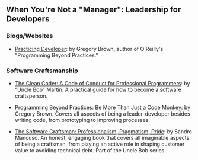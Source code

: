 ## When You're Not a "Manager": Leadership for Developers

### Blogs/Websites

- [Practicing Developer](https://practicingdeveloper.com/): by Gregory Brown, author of O'Reilly's "Programming Beyond Practices."

### Software Craftsmanship
- [The Clean Coder: A Code of Conduct for Professional Programmers](https://www.amazon.com/Clean-Coder-Conduct-Professional-Programmers/dp/0137081073/ref=pd_sim_14_1?_encoding=UTF8&pd_rd_i=0137081073&pd_rd_r=ZG5XBXBXACNY81TG4FXM&pd_rd_w=0mdSO&pd_rd_wg=so42p&psc=1&refRID=ZG5XBXBXACNY81TG4FXM): by “Uncle Bob" Martin. A practical guide for how to become a software craftsperson.

- [Programming Beyond Practices: Be More Than Just a Code Monkey](https://www.amazon.com/Programming-Beyond-Practices-More-Monkey/dp/1491943823/ref=sr_1_1?ie=UTF8&qid=1496801606&sr=8-1&keywords=programming+beyond+practices): by Gregory Brown. Covers all aspects of being a leader-developer besides writing code, from prototyping to improving processes.

- [The Software Craftsman: Professionalism, Pragmatism, Pride](https://www.amazon.com/Software-Craftsman-Professionalism-Pragmatism-Robert/dp/0134052501): by Sandro Mancuso. An honest, engaging book that covers all imaginable aspects of being a craftsman, from playing an active role in shaping customer value to avoiding technical debt. Part of the Uncle Bob series.
